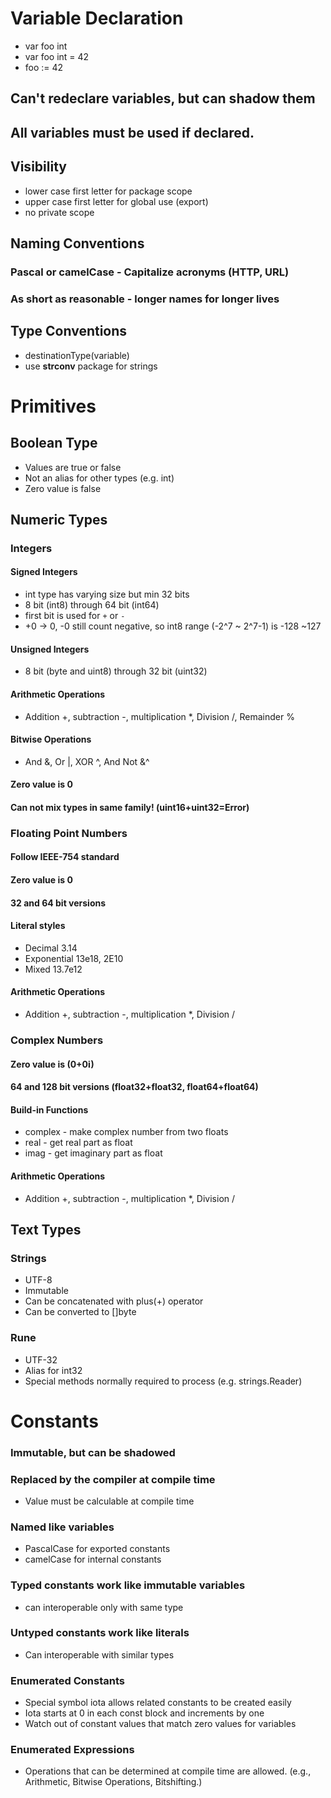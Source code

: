 # Variable Declaration

- var foo int
- var foo int = 42
- foo := 42

## Can't redeclare variables, but can shadow them

## All variables must be used if declared.

## Visibility

- lower case first letter for package scope
- upper case first letter for global use (export)
- no private scope

## Naming Conventions

### Pascal or camelCase - Capitalize acronyms (HTTP, URL)

### As short as reasonable - longer names for longer lives

## Type Conventions

- destinationType(variable)
- use **strconv** package for strings

# Primitives

## Boolean Type

- Values are true or false
- Not an alias for other types (e.g. int)
- Zero value is false

## Numeric Types

### Integers

#### Signed Integers

- int type has varying size but min 32 bits
- 8 bit (int8) through 64 bit (int64)
- first bit is used for `+` or `-`
- +0 -> 0, -0 still count negative, so int8 range (-2^7 ~ 2^7-1) is -128 ~127

#### Unsigned Integers

- 8 bit (byte and uint8) through 32 bit (uint32)

#### Arithmetic Operations

- Addition +, subtraction -, multiplication \*, Division /, Remainder %

#### Bitwise Operations

- And &, Or |, XOR ^, And Not &^

#### Zero value is 0

#### Can not mix types in same family! (uint16+uint32=Error)

### Floating Point Numbers

#### Follow IEEE-754 standard

#### Zero value is 0

#### 32 and 64 bit versions

#### Literal styles

- Decimal 3.14
- Exponential 13e18, 2E10
- Mixed 13.7e12

#### Arithmetic Operations

- Addition +, subtraction -, multiplication \*, Division /

### Complex Numbers

#### Zero value is (0+0i)

#### 64 and 128 bit versions (float32+float32, float64+float64)

#### Build-in Functions

- complex - make complex number from two floats
- real - get real part as float
- imag - get imaginary part as float

#### Arithmetic Operations

- Addition +, subtraction -, multiplication \*, Division /

## Text Types

### Strings

- UTF-8
- Immutable
- Can be concatenated with plus(+) operator
- Can be converted to []byte

### Rune

- UTF-32
- Alias for int32
- Special methods normally required to process (e.g. strings.Reader)

# Constants

### Immutable, but can be shadowed

### Replaced by the compiler at compile time

- Value must be calculable at compile time

### Named like variables

- PascalCase for exported constants
- camelCase for internal constants

### Typed constants work like immutable variables

- can interoperable only with same type

### Untyped constants work like literals

- Can interoperable with similar types

### Enumerated Constants

- Special symbol iota allows related constants to be created easily
- Iota starts at 0 in each const block and increments by one
- Watch out of constant values that match zero values for variables

### Enumerated Expressions

- Operations that can be determined at compile time are allowed. (e.g., Arithmetic, Bitwise Operations, Bitshifting.)
